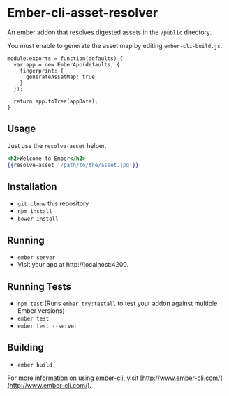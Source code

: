 # Ember-cli-asset-resolver

An ember addon that resolves digested assets in the `/public` directory.

You must enable to generate the asset map by editing `ember-cli-build.js`.

```
module.exports = function(defaults) {
  var app = new EmberApp(defaults, {
    fingerprint: {
      generateAssetMap: true
    }
  });

  return app.toTree(appData);
}
```

## Usage

Just use the `resolve-asset` helper. 

``` application.hbs
<h2>Welcome to Ember</h2>
{{resolve-asset '/path/to/the/asset.jpg'}}
```

## Installation

* `git clone` this repository
* `npm install`
* `bower install`

## Running

* `ember server`
* Visit your app at http://localhost:4200.

## Running Tests

* `npm test` (Runs `ember try:testall` to test your addon against multiple Ember versions)
* `ember test`
* `ember test --server`

## Building

* `ember build`

For more information on using ember-cli, visit [http://www.ember-cli.com/](http://www.ember-cli.com/).
